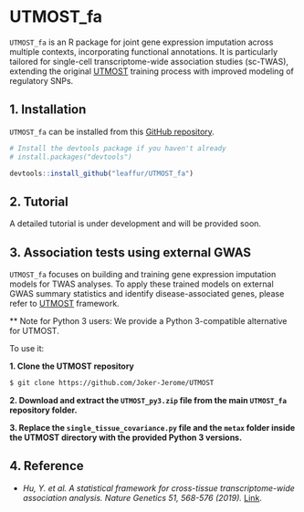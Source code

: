 # UTMOST_fa

`UTMOST_fa` is an R package for joint gene expression imputation across multiple contexts, incorporating functional annotations. It is particularly tailored for single-cell transcriptome-wide association studies (sc-TWAS), extending the original [UTMOST](https://github.com/yiminghu/CTIMP/tree/master) training process with improved modeling of regulatory SNPs.

## 1. Installation

`UTMOST_fa` can be installed from this [GitHub repository](https://github.com/leaffur/UTMOST_fa).

``` r
# Install the devtools package if you haven't already
# install.packages("devtools")

devtools::install_github("leaffur/UTMOST_fa")
```

## 2. Tutorial

A detailed tutorial is under development and will be provided soon.

## 3. Association tests using external GWAS

`UTMOST_fa` focuses on building and training gene expression imputation models for TWAS analyses. To apply these trained models on external GWAS summary statistics and identify disease-associated genes, please refer to [UTMOST](https://github.com/Joker-Jerome/UTMOST) framework.

** Note for Python 3 users:
We provide a Python 3-compatible alternative for UTMOST. 

To use it:

**1. Clone the UTMOST repository**
```bash
$ git clone https://github.com/Joker-Jerome/UTMOST
```

**2. Download and extract the `UTMOST_py3.zip` file from the main `UTMOST_fa` repository folder.**

**3. Replace the `single_tissue_covariance.py` file and the `metax` folder inside the UTMOST directory with the provided Python 3 versions.**

## 4. Reference

  - *Hu, Y. et al. A statistical framework for cross-tissue transcriptome-wide association analysis. Nature Genetics 51, 568-576 (2019).* [Link](https://www.nature.com/articles/s41588-019-0345-7).
